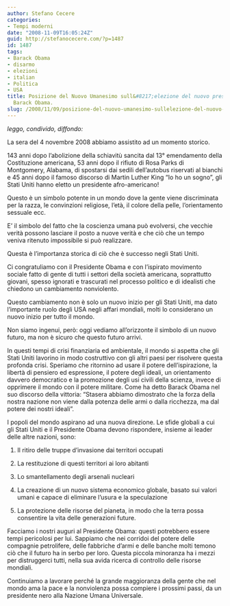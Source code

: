 ```yaml
---
author: Stefano Cecere
categories:
- Tempi moderni
date: "2008-11-09T16:05:24Z"
guid: http://stefanocecere.com/?p=1487
id: 1487
tags:
- Barack Obama
- disarmo
- elezioni
- italian
- Politica
- USA
title: Posizione del Nuovo Umanesimo sull&#8217;elezione del nuovo presidente USA
  Barack Obama.
slug: /2008/11/09/posizione-del-nuovo-umanesimo-sullelezione-del-nuovo-presidente-usa-barack-obama/
---
```


_leggo, condivido, diffondo:_

La sera del 4 novembre 2008 abbiamo assistito ad un momento storico.
  
143 anni dopo l’abolizione della schiavitù sancita dal 13° emendamento della Costituzione americana, 53 anni dopo il rifiuto di Rosa Parks di Montgomery, Alabama, di spostarsi dai sedili dell’autobus riservati al bianchi e 45 anni dopo il famoso discorso di Martin Luther King “Io ho un sogno”, gli Stati Uniti hanno eletto un presidente afro-americano!

Questo è un simbolo potente in un mondo dove la gente viene discriminata per la razza, le convinzioni religiose, l’età, il colore della pelle, l’orientamento sessuale ecc.

E’ il simbolo del fatto che la coscienza umana può evolversi, che vecchie verità possono lasciare il posto a nuove verità e che ciò che un tempo veniva ritenuto impossibile si può realizzare.

Questa è l’importanza storica di ciò che è successo negli Stati Uniti.

Ci congratuliamo con il Presidente Obama e con l’ispirato movimento sociale fatto di gente di tutti i settori della società americana, soprattutto giovani, spesso ignorati e trascurati nel processo politico e di idealisti che chiedono un cambiamento nonviolento.

Questo cambiamento non è solo un nuovo inizio per gli Stati Uniti, ma dato l’importante ruolo degli USA negli affari mondiali, molti lo considerano un nuovo inizio per tutto il mondo.

Non siamo ingenui, però: oggi vediamo all’orizzonte il simbolo di un nuovo futuro, ma non è sicuro che questo futuro arrivi.

In questi tempi di crisi finanziaria ed ambientale, il mondo si aspetta che gli Stati Uniti lavorino in modo costruttivo con gli altri paesi per risolvere questa profonda crisi. Speriamo che ritornino ad usare il potere dell’ispirazione, la libertà di pensiero ed espressione, il potere degli ideali, un orientamento davvero democratico e la promozione degli usi civili della scienza, invece di opprimere il mondo con il potere militare. Come ha detto Barack Obama nel suo discorso della vittoria: “Stasera abbiamo dimostrato che la forza della nostra nazione non viene dalla potenza delle armi o dalla ricchezza, ma dal potere dei nostri ideali”.

I popoli del mondo aspirano ad una nuova direzione. Le sfide globali a cui gli Stati Uniti e il Presidente Obama devono rispondere, insieme ai leader delle altre nazioni, sono:

1) Il ritiro delle truppe d’invasione dai territori occupati
  
2) La restituzione di questi territori ai loro abitanti
  
3) Lo smantellamento degli arsenali nucleari
  
4) La creazione di un nuovo sistema economico globale, basato sui valori umani e capace di eliminare l’usura e la speculazione
  
5) La protezione delle risorse del pianeta, in modo che la terra possa consentire la vita delle generazioni future.

Facciamo i nostri auguri al Presidente Obama: questi potrebbero essere tempi pericolosi per lui. Sappiamo che nei corridoi del potere delle compagnie petrolifere, delle fabbriche d’armi e delle banche molti temono ciò che il futuro ha in serbo per loro. Questa piccola minoranza ha i mezzi per distruggerci tutti, nella sua avida ricerca di controllo delle risorse mondiali.

Continuiamo a lavorare perché la grande maggioranza della gente che nel mondo ama la pace e la nonviolenza possa compiere i prossimi passi, da un presidente nero alla Nazione Umana Universale.